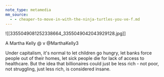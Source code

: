 ```yaml
---
note_type: metamedia
mm_source:
  - - cheaper-to-move-in-with-the-ninja-turtles-you-ve-f.md
---
```


![[3355049081252338664_3355049042043929128.jpg]]

A Martha Kelly @ v
@MarthaKelly3

Under capitalism, it's normal to let
children go hungry, let banks force
people out of their homes, let sick
people die for lack of access to
healthcare. But the idea that
billionaires could just be less rich - not
poor, not struggling, just less rich, is
considered insane.

